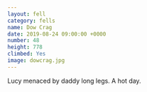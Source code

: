 ```yaml
---
layout: fell
category: fells
name: Dow Crag
date: 2019-08-24 09:00:00 +0000
number: 48
height: 778
climbed: Yes
image: dowcrag.jpg
---
```

Lucy menaced by daddy long legs.  A hot day.

